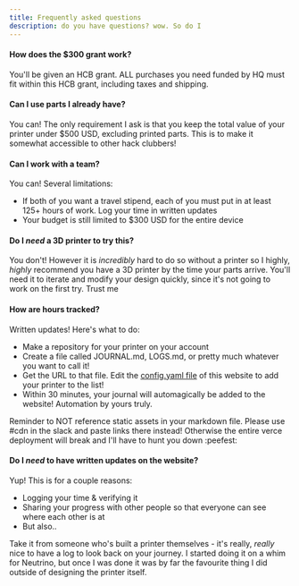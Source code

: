 ```yaml
---
title: Frequently asked questions
description: do you have questions? wow. So do I
---
```

#### How does the $300 grant work?
You'll be given an HCB grant. ALL purchases you need funded by HQ must fit within this HCB grant, including taxes and shipping.

#### Can I use parts I already have?
You can! The only requirement I ask is that you keep the total value of your printer under $500 USD, excluding printed parts. This is to make it somewhat accessible to other hack clubbers!

#### Can I work with a team?
You can! Several limitations:
- If both of you want a travel stipend, each of you must put in at least 125+ hours of work. Log your time in written updates
- Your budget is still limited to $300 USD for the entire device

#### Do I *need* a 3D printer to try this?
You don't! However it is *incredibly* hard to do so without a printer so I highly, *highly* recommend you have a 3D printer by the time your parts arrive. You'll need it to iterate and modify your design quickly, since it's not going to work on the first try. Trust me

#### How are hours tracked?
Written updates! Here's what to do:
- Make a repository for your printer on your account
- Create a file called JOURNAL.md, LOGS.md, or pretty much whatever you want to call it!
- Get the URL to that file. Edit the [config.yaml file](https://github.com/qcoral/sigmazero/blob/main/doc_update_script/config.yaml) of this website to add your printer to the list!
- Within 30 minutes, your journal will automagically be added to the website! Automation by yours truly.

Reminder to NOT reference static assets in your markdown file. Please use #cdn in the slack and paste links there instead! Otherwise the entire verce deployment will break and I'll have to hunt you down :peefest:

#### Do I *need* to have written updates on the website?
Yup! This is for a couple reasons:

- Logging your time & verifying it
- Sharing your progress with other people so that everyone can see where each other is at
- But also..

Take it from someone who's built a printer themselves - it's really, *really* nice to have a log to look back on your journey. I started doing it on a whim for Neutrino, but once I was done it was by far the favourite thing I did outside of designing the printer itself.





